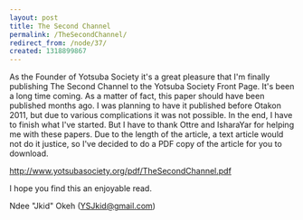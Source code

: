 ```yaml
---
layout: post
title: The Second Channel
permalink: /TheSecondChannel/
redirect_from: /node/37/
created: 1318899867
---
```

As the Founder of Yotsuba Society it's a great pleasure that I'm finally publishing The Second Channel to the Yotsuba Society Front Page. It's been a long time coming. As a matter of fact, this paper should have been published months ago. I was planning to have it published before Otakon 2011, but due to various complications it was not possible. In the end, I have to finish what I've started. But I have to thank Ottre and IsharaYar for helping me with these papers. Due to the length of the article, a text article would not do it justice, so I've decided to do a PDF copy of the article for you to download.

http://www.yotsubasociety.org/pdf/TheSecondChannel.pdf

I hope you find this an enjoyable read.

Ndee "Jkid" Okeh (YSJkid@gmail.com)
